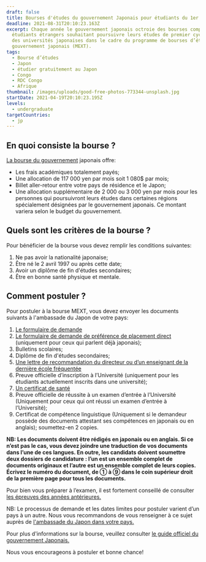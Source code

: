 ```yaml
---
draft: false
title: Bourses d'études du gouvernement Japonais pour étudiants du 1er cycle
deadline: 2021-08-31T20:10:23.163Z
excerpt: Chaque année le gouvernement japonais octroie des bourses complètes aux
  étudiants étrangers souhaitant poursuivre leurs études de premier cycle dans
  des universités japonaises dans le cadre du programme de bourses d’études du
  gouvernement japonais (MEXT).
tags:
  - Bourse d’études
  - Japon
  - étudier gratuitement au Japon
  - Congo
  - RDC Congo
  - Afrique
thumbnail: /images/uploads/good-free-photos-773344-unsplash.jpg
startDate: 2021-04-19T20:10:23.195Z
levels:
  - undergraduate
targetCountries:
  - jp
---
```

## En quoi consiste la bourse ?

[La bourse du gouvernement](https://www.studyinjapan.go.jp/en/smap-stopj-applications-undergraduate.html) japonais offre:

* Les frais académiques totalement payés;
* Une allocation de 117 000 yen par mois soit 1 080$ par mois;
* Billet aller-retour entre votre pays de résidence et le Japon;
* Une allocation supplémentaire de 2 000 ou 3 000 yen par mois pour les personnes qui poursuivront leurs études dans certaines régions spécialement désignées par le gouvernement japonais. Ce montant variera selon le budget du gouvernement.

## Quels sont les critères de la bourse ?

Pour bénéficier de la bourse vous devez remplir les conditions suivantes:

1. Ne pas avoir la nationalité japonaise;
2. Être né le 2 avril 1997 ou après cette date;
3. Avoir un diplôme de fin d'études secondaires;
4. Être en bonne santé physique et mentale.

## Comment postuler ?

Pour postuler à la bourse MEXT, vous devez envoyer les documents suivants à l'ambassade du Japon de votre pays:

1. [Le formulaire de demande](https://www.studyinjapan.go.jp/en/_mt/2021/04/Application_Undergraduate.pdf)
2. [Le formulaire de demande de préférence de placement direct](https://www.studyinjapan.go.jp/en/_mt/2021/04/2022_DirectPlacement_Undergraduate.pdf) (uniquement pour ceux qui parlent déjà japonais);
3. Bulletins scolaires;
4. Diplôme de fin d'études secondaires; 
5. <a href="https://www.studyinjapan.go.jp/en/assets/pdf/app/undergraduate/2021_SampleRecommendation.pdf" target="_blank" rel="noopener noreferrer">Une lettre de recommandation du directeur ou d’un enseignant de la dernière école fréquentée</a>
6. Preuve officielle d’inscription à l’Université (uniquement pour les étudiants actuellement inscrits dans une université);
7. [Un certificat de santé](https://www.studyinjapan.go.jp/en/_mt/2021/04/2022_HealthCertificate.pdf)
8. Preuve officielle de réussite à un examen d’entrée à l’Université (Uniquement pour ceux qui ont réussi un examen d’entrée à l’Université);
9. Certificat de compétence linguistique (Uniquement si le demandeur possède des documents attestant ses compétences en japonais ou en anglais); soumettez-en 2 copies.

**NB: Les documents doivent être rédigés en japonais ou en anglais. Si ce n’est pas le cas, vous devez joindre une traduction de vos documents dans l’une de ces langues. En outre, les candidats doivent soumettre deux dossiers de candidature : l’un est un ensemble complet de documents originaux et l’autre est un ensemble complet de leurs copies. Écrivez le numéro du document, de ① à ⑨ dans le coin supérieur droit de la première page pour tous les documents.**

Pour bien vous préparer à l’examen, il est fortement conseillé de consulter <a href="https://www.studyinjapan.go.jp/en/planning/scholarship/application/examination/index.html" target="_blank" rel="noopener noreferrer">les épreuves des années antérieures.</a>

NB: Le processus de demande et les dates limites pour postuler varient d’un pays à un autre. Nous vous recommandons de vous renseigner à ce sujet auprès de <a href="https://www.mofa.go.jp/about/emb_cons/mofaserv.html" target="_blank" rel="noopener noreferrer">l'ambassade du Japon dans votre pays.</a>

Pour plus d'informations sur la bourse, veuillez consulter [le guide officiel du gouvernement Japonais.](https://www.studyinjapan.go.jp/en/_mt/2021/04/2022_Guidelines_Undergraduate_E.pdf)

Nous vous encourageons à postuler et bonne chance!